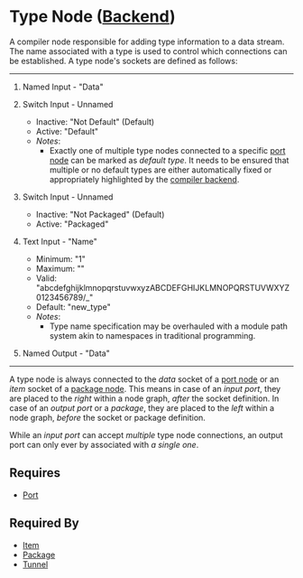 # Type Node ([Backend](../../backend.md))

A compiler node responsible for adding type information to a data stream. The name associated with a type is used to control which connections can be established. A type node's sockets are defined as follows:

___

1. Named Input - "Data"

2. Switch Input - Unnamed
    - Inactive: "Not Default" (Default)
    - Active: "Default"
    - *Notes*:
        - Exactly one of multiple type nodes connected to a specific [port node](./port.md) can be marked as *default type*. It needs to be ensured that multiple or no default types are either automatically fixed or appropriately highlighted by the [compiler backend](../../backend.md).

3. Switch Input - Unnamed
    - Inactive: "Not Packaged" (Default)
    - Active: "Packaged"

4. Text Input - "Name"
    - Minimum: "1"
    - Maximum: ""
    - Valid: "abcdefghijklmnopqrstuvwxyzABCDEFGHIJKLMNOPQRSTUVWXYZ0123456789/_"
    - Default: "new_type"
    - *Notes*:
        - Type name specification may be overhauled with a module path system akin to namespaces in traditional programming.

5. Named Output - "Data"

___

A type node is always connected to the *data* socket of a [port node](./port.md) or an *item* socket of a [package node](./package.md). This means in case of an *input port*, they are placed to the *right* within a node graph, *after* the socket definition. In case of an *output port* or a *package*, they are placed to the *left* within a node graph, *before* the socket or package definition.

While an *input port* can accept *multiple* type node connections, an output port can only ever by associated with *a single one*.

## Requires

- [Port](./port.md)

## Required By

- [Item](./item.md)
- [Package](./package.md)
- [Tunnel](./tunnel.md)
